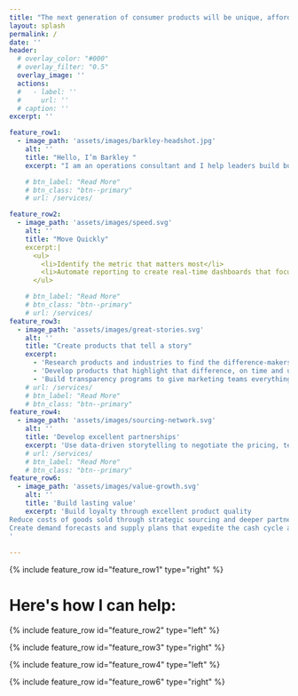 ```yaml
---
title: "The next generation of consumer products will be unique, affordable, and they will tell stories that drive change."
layout: splash
permalink: /
date: ''
header:
  # overlay_color: "#000"
  # overlay_filter: "0.5"
  overlay_image: ''
  actions:
  #   - label: ''
  #     url: ''
  # caption: ''
excerpt: ''

feature_row1:
  - image_path: 'assets/images/barkley-headshot.jpg'
    alt: ''
    title: "Hello, I’m Barkley "
    excerpt: "I am an operations consultant and I help leaders build businesses that change how people consume. I have launched 100+ products for mission-driven brands at every scale–from pre-market startups to large multinationals. A lesson I hold above all else: difference matters. To be unique, businesses need to operate differently, to deliver real economic value, and they need to tell the story."

    # btn_label: "Read More"
    # btn_class: "btn--primary"
    # url: /services/

feature_row2:
  - image_path: 'assets/images/speed.svg'
    alt: ''
    title: "Move Quickly"
    excerpt:|
      <ul>
        <li>Identify the metric that matters most</li>
        <li>Automate reporting to create real-time dashboards that focus teams and drive progress</li>
      </ul>

    # btn_label: "Read More"
    # btn_class: "btn--primary"
    # url: /services/
feature_row3:
  - image_path: 'assets/images/great-stories.svg'
    alt: ''
    title: "Create products that tell a story"
    excerpt: 
      - 'Research products and industries to find the difference-makers'
      - 'Develop products that highlight that difference, on time and under budget'
      - 'Build transparency programs to give marketing teams everything they need to tell great stories'
    # url: /services/
    # btn_label: "Read More"
    # btn_class: "btn--primary"
feature_row4:
  - image_path: 'assets/images/sourcing-network.svg'
    alt: ''   
    title: 'Develop excellent partnerships'
    excerpt: 'Use data-driven storytelling to negotiate the pricing, terms, and service levels that will make consumers think differently /n Source partners who value a brand’s core mission and will embrace change'
    # url: /services/
    # btn_label: "Read More"
    # btn_class: "btn--primary"
feature_row6:
  - image_path: 'assets/images/value-growth.svg'
    alt: ''   
    title: 'Build lasting value'
    excerpt: 'Build loyalty through excellent product quality
Reduce costs of goods sold through strategic sourcing and deeper partnerships
Create demand forecasts and supply plans that expedite the cash cycle and minimize obsolescence and chargebacks
'
    
---
```


{% include feature_row id="feature_row1" type="right" %}

<!-- Apply the marker-title class directly to the title -->
<h1 class="page__title marker-title">Here's how I can help:</h1>

{% include feature_row id="feature_row2" type="left" %}

{% include feature_row id="feature_row3" type="right" %}


{% include feature_row id="feature_row4" type="left" %}

{% include feature_row id="feature_row6" type="right" %}
